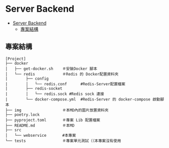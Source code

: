 # Server Backend  

- [Server Backend](#server-backend)
  - [專案結構](#專案結構)

## 專案結構

```shell=
[Project]
├── docker
│   ├── get-docker.sh    ＃安裝Docker 腳本
│   └── redis            ＃Redis 的 Docker配置資料夾
|        ├── config  
|        │   └── redis.conf      #Redis-Server配置檔案
|        ├── redis-socket
|        │   └── redis.sock #Redis sock 連接
|        └── docker-compose.yml  #Redis-Server 的 docker-compose 啟動腳本
├── img                  ＃本MD內的圖片放置資料夾
├── poetry.lock
├── pyproject.toml       ＃專案 Lib 配置檔案
├── README.md            ＃本MD
├── src
│   └── webservice       #本專案
└── tests                ＃專案單元測試（（本專案沒有使用
```
